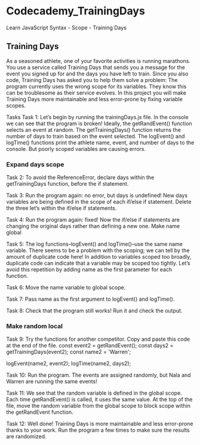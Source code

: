 # Codecademy_TrainingDays
Learn JavaScript Syntax - Scope - Training Days

## Training Days
As a seasoned athlete, one of your favorite activities is running marathons. You use a service called Training Days that sends you a message for the event you signed up for and the days you have left to train.
Since you also code, Training Days has asked you to help them solve a problem: The program currently uses the wrong scope for its variables. They know this can be troublesome as their service evolves. In this project you will make Training Days more maintainable and less error-prone by fixing variable scopes.

Tasks
Task 1: Let’s begin by running the trainingDays.js file. In the console we can see that the program is broken!
Ideally, the getRandEvent() function selects an event at random. The getTrainingDays() function returns the number of days to train based on the event selected. The logEvent() and logTime() functions print the athlete name, event, and number of days to the console.
But poorly scoped variables are causing errors.

### Expand days scope
Task 2: To avoid the ReferenceError, declare days within the getTrainingDays function, before the if statement.

Task 3: Run the program again: no error, but days is undefined! New days variables are being defined in the scope of each if/else if statement.
Delete the three let‘s within the if/else if statements.

Task 4: Run the program again: fixed! Now the if/else if statements are changing the original days rather than defining a new one.
Make name global

Task 5: The log functions–logEvent() and logTime()–use the same name variable. There seems to be a problem with the scoping; we can tell by the amount of duplicate code here! In addition to variables scoped too broadly, duplicate code can indicate that a variable may be scoped too tightly.
Let’s avoid this repetition by adding name as the first parameter for each function.

Task 6: Move the name variable to global scope.

Task 7: Pass name as the first argument to logEvent() and logTime().

Task 8: Check that the program still works! Run it and check the output.

### Make random local
Task 9: Try the functions for another competitor. Copy and paste this code at the end of the file.
  const event2 = getRandEvent();
  const days2 = getTrainingDays(event2);
  const name2 = 'Warren';

  logEvent(name2, event2);
  logTime(name2, days2);

Task 10: Run the program. The events are assigned randomly, but Nala and Warren are running the same events!

Task 11: We see that the random variable is defined in the global scope. Each time getRandEvent() is called, it uses the same value.
At the top of the file, move the random variable from the global scope to block scope within the getRandEvent function.

Task 12: Well done! Training Days is more maintainable and less error-prone thanks to your work. Run the program a few times to make sure the results are randomized.
